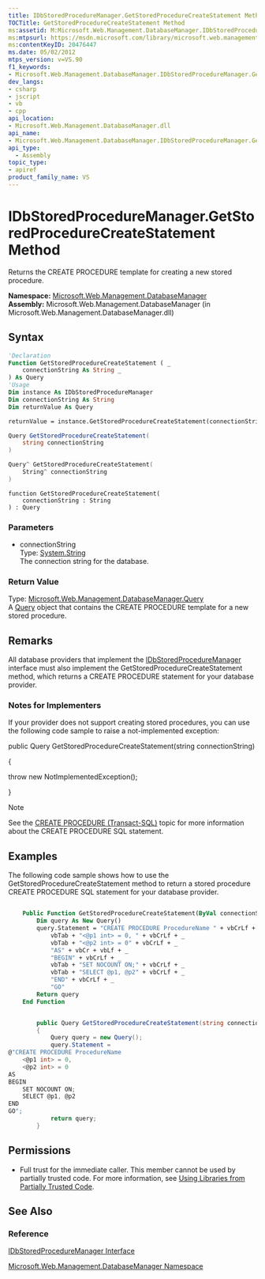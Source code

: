 ```yaml
---
title: IDbStoredProcedureManager.GetStoredProcedureCreateStatement Method  (Microsoft.Web.Management.DatabaseManager)
TOCTitle: GetStoredProcedureCreateStatement Method
ms:assetid: M:Microsoft.Web.Management.DatabaseManager.IDbStoredProcedureManager.GetStoredProcedureCreateStatement(System.String)
ms:mtpsurl: https://msdn.microsoft.com/library/microsoft.web.management.databasemanager.idbstoredproceduremanager.getstoredprocedurecreatestatement(v=VS.90)
ms:contentKeyID: 20476447
ms.date: 05/02/2012
mtps_version: v=VS.90
f1_keywords:
- Microsoft.Web.Management.DatabaseManager.IDbStoredProcedureManager.GetStoredProcedureCreateStatement
dev_langs:
- csharp
- jscript
- vb
- cpp
api_location:
- Microsoft.Web.Management.DatabaseManager.dll
api_name:
- Microsoft.Web.Management.DatabaseManager.IDbStoredProcedureManager.GetStoredProcedureCreateStatement
api_type:
  - Assembly
topic_type:
- apiref
product_family_name: VS
---
```


# IDbStoredProcedureManager.GetStoredProcedureCreateStatement Method

Returns the CREATE PROCEDURE template for creating a new stored procedure.

**Namespace:**  [Microsoft.Web.Management.DatabaseManager](microsoft-web-management-databasemanager-namespace.md)  
**Assembly:**  Microsoft.Web.Management.DatabaseManager (in Microsoft.Web.Management.DatabaseManager.dll)

## Syntax

```vb
'Declaration
Function GetStoredProcedureCreateStatement ( _
    connectionString As String _
) As Query
'Usage
Dim instance As IDbStoredProcedureManager
Dim connectionString As String
Dim returnValue As Query

returnValue = instance.GetStoredProcedureCreateStatement(connectionString)
```

```csharp
Query GetStoredProcedureCreateStatement(
    string connectionString
)
```

```cpp
Query^ GetStoredProcedureCreateStatement(
    String^ connectionString
)
```

```jscript
function GetStoredProcedureCreateStatement(
    connectionString : String
) : Query
```

### Parameters

  - connectionString  
    Type: [System.String](https://msdn.microsoft.com/library/s1wwdcbf)  
    The connection string for the database.  

### Return Value

Type: [Microsoft.Web.Management.DatabaseManager.Query](query-class-microsoft-web-management-databasemanager.md)  
A [Query](query-class-microsoft-web-management-databasemanager.md) object that contains the CREATE PROCEDURE template for a new stored procedure.  

## Remarks

All database providers that implement the [IDbStoredProcedureManager](idbstoredproceduremanager-interface-microsoft-web-management-databasemanager.md) interface must also implement the GetStoredProcedureCreateStatement method, which returns a CREATE PROCEDURE statement for your database provider.

### Notes for Implementers

If your provider does not support creating stored procedures, you can use the following code sample to raise a not-implemented exception:

public Query GetStoredProcedureCreateStatement(string connectionString)

{

   throw new NotImplementedException();

}

> [!NOTE]  
> See the [CREATE PROCEDURE (Transact-SQL)](https://msdn.microsoft.com/library/ms187926.aspx) topic for more information about the CREATE PROCEDURE SQL statement.

## Examples

The following code sample shows how to use the GetStoredProcedureCreateStatement method to return a stored procedure CREATE PROCEDURE SQL statement for your database provider.

```vb

    Public Function GetStoredProcedureCreateStatement(ByVal connectionString As String) As Microsoft.Web.Management.DatabaseManager.Query Implements Microsoft.Web.Management.DatabaseManager.IDbStoredProcedureManager.GetStoredProcedureCreateStatement
        Dim query As New Query()
        query.Statement = "CREATE PROCEDURE ProcedureName " + vbCrLf + _
            vbTab + "<@p1 int> = 0, " + vbCrLf + _
            vbTab + "<@p2 int> = 0" + vbCrLf + _
            "AS" + vbCr + vbLf + _
            "BEGIN" + vbCrLf + _
            vbTab + "SET NOCOUNT ON;" + vbCrLf + _
            vbTab + "SELECT @p1, @p2" + vbCrLf + _
            "END" + vbCrLf + _
            "GO"
        Return query
    End Function

```

```csharp

        public Query GetStoredProcedureCreateStatement(string connectionString)
        {
            Query query = new Query();
            query.Statement =
@"CREATE PROCEDURE ProcedureName
    <@p1 int> = 0,
    <@p2 int> = 0
AS
BEGIN
    SET NOCOUNT ON;
    SELECT @p1, @p2
END
GO";
            return query;
        }

```

## Permissions

  - Full trust for the immediate caller. This member cannot be used by partially trusted code. For more information, see [Using Libraries from Partially Trusted Code](https://msdn.microsoft.com/library/8skskf63).

## See Also

### Reference

[IDbStoredProcedureManager Interface](idbstoredproceduremanager-interface-microsoft-web-management-databasemanager.md)

[Microsoft.Web.Management.DatabaseManager Namespace](microsoft-web-management-databasemanager-namespace.md)
